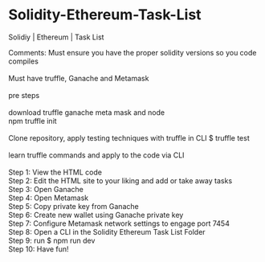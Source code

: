 # Solidity-Ethereum-Task-List
 Solidiy | Ethereum | Task List

Comments: Must ensure you have the proper solidity versions so you code compiles
<br>
<br>
Must have truffle, Ganache and Metamask
<br>
<br>
pre steps
<br>
<br>
download truffle ganache meta mask and node
<br>
npm truffle init
<br>
<br>
Clone repository, apply testing techniques with truffle in CLI $ truffle test
<br>
<br>
learn truffle commands and apply to the code via CLI
<br>
<br>
Step 1: View the HTML code 
<br>
Step 2: Edit the HTML site to your liking and add or take away tasks
<br>
Step 3: Open Ganache
<br>
Step 4: Open Metamask
<br>
Step 5: Copy private key from Ganache
<br>
Step 6: Create new wallet using Ganache private key
<br>
Step 7: Configure Metamask network settings to engage port 7454
<br>
Step 8: Open a CLI in the Solidity Ethereum Task List Folder
<br>
Step 9: run $ npm run dev
<br>
Step 10: Have fun!
